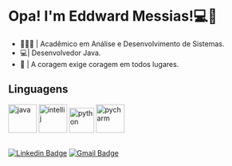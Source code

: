 # Opa! I'm Eddward Messias!💻🌵            
- 👨🏽‍🎓 | Acadêmico em Análise e Desenvolvimento de Sistemas.
- 💻| Desenvolvedor Java. 
- 🌵 | A coragem exige coragem em todos lugares.              


<h2 align="left" >Linguagens</h2>
<p float="left">
<img src="https://cdn.jsdelivr.net/gh/devicons/devicon/icons/java/java-original-wordmark.svg" alt="java" width="57" height="57" ></imag>
<img src="https://cdn.jsdelivr.net/gh/devicons/devicon/icons/intellij/intellij-original-wordmark.svg" alt="intellij" width="57" height="57" ></imag>
<img src="https://cdn.jsdelivr.net/gh/devicons/devicon/icons/python/python-original.svg" alt="python" width="50" height="50" ></imag>
<img src="https://cdn.jsdelivr.net/gh/devicons/devicon/icons/pycharm/pycharm-original-wordmark.svg" alt="pycharm" width="57" height="57" ></imag>
</p>


## 
[![Linkedin Badge](https://img.shields.io/badge/-LinkedIn-blue?style=flat-square&logo=Linkedin&logoColor=white&link=https://www.linkedin.com/in/eddwardmessias/)](https://www.linkedin.com/in/eddwardmessias/) [![Gmail Badge](https://img.shields.io/badge/-Gmail-c14438?style=flat-square&logo=Gmail&logoColor=white&link=mailto:edxtrader@gmail.com)](mailto:edxtrader@gmail.com) 

